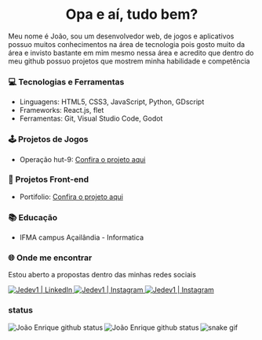 <h1 align="center">Opa e aí, tudo bem?</h1>

Meu nome é João, sou um desenvolvedor web, de jogos e aplicativos possuo muitos conhecimentos na área de tecnologia pois gosto muito da área e invisto bastante em mim mesmo nessa área e acredito que dentro do meu github possuo projetos que mostrem minha habilidade e competência

### 💻 Tecnologias e Ferramentas

- Linguagens: HTML5, CSS3, JavaScript, Python, GDscript
- Frameworks: React.js, flet
- Ferramentas: Git, Visual Studio Code, Godot

### 🕹️ Projetos de Jogos

- Operação hut-9: <a href="https://github.com/Jedev1/Operacao-hut-9">Confira o projeto aqui</a>

### 🚀 Projetos Front-end
- Portifolio: <a href="https://jedev1.github.io/Meu-portifolio/">Confira o projeto aqui</a>

### 📚 Educação

- IFMA campus Açailândia - Informatica

### 🌐 Onde me encontrar


Estou aberto a propostas dentro das minhas redes sociais

<a href="https://www.linkedin.com/in/jo%C3%A3o-enrique-almeida-b03a31262/" target="_blank">
 <img alt="Jedev1 | LinkedIn" src="https://img.shields.io/badge/linkedin-%230077B5.svg?style=for-the-badge&logo=linkedin&logoColor=white"/>
</a>

<a href="https://www.instagram.com/devlag_/" target="_blank">
 <img alt="Jedev1 | Instagram" src="https://img.shields.io/badge/Jedev1-%23E4405F.svg?style=for-the-badge&logo=Instagram&logoColor=white"/>
</a>

<a href="https://www.youtube.com/@Devlag" target="_blank">
 <img alt="Jedev1 | Instagram" src="https://img.shields.io/badge/Jedev1-%23E4405F.svg?style=for-the-badge&logo=youtube&logoColor=white"/>
</a>


### status

<img align="left" alt="João Enrique github status" src="https://github-readme-stats.vercel.app/api?username=Jedev1&show_icons=true&hide_border=true&theme=merko"/>
<img align="left" alt="João Enrique github status" src="https://github-readme-stats.vercel.app/api/top-langs/?username=Jedev1&layout=compact&theme=merko"/>


![snake gif](https://github.com/Jedev1/Jedev1/output/blob/github-contribution-grid-snake-dark.svg)



